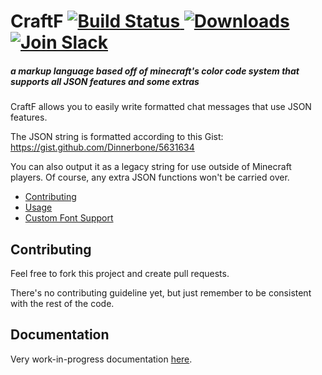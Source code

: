 CraftF [ ![Build Status][build-badge] ][build] [ ![Downloads][dl-badge] ][dl] [ ![Join Slack][slack-badge] ][slack]
======
##### a markup language based off of minecraft's color code system that supports all JSON features and some extras

CraftF allows you to easily write formatted chat messages that use JSON features.

The JSON string is formatted according to this Gist: <https://gist.github.com/Dinnerbone/5631634>

You can also output it as a legacy string for use outside of Minecraft players.
Of course, any extra JSON functions won't be carried over.

 - [Contributing](#contributing)
 - [Usage](#usage)
 - [Custom Font Support](#custom-font-support)

Contributing
---

Feel free to fork this project and create pull requests.

There's no contributing guideline yet, but just remember to be consistent with the rest of the code.

Documentation
---

Very work-in-progress documentation [here](docs/spec.md).

[build-badge]: https://img.shields.io/travis/hyperfresh/craftf.svg

[build]: https://travis-ci.org/hyperfresh/craftf

[dl-badge]: https://img.shields.io/github/downloads/hyperfresh/craftf/latest/total.svg

[dl]: https://github.com/hyperfresh/craftf/releases/latest

[slack-badge]: https://hyperfresh-slackin.herokuapp.com/badge.svg

[slack]: https://hyperfresh-slackin.herokuapp.com/
